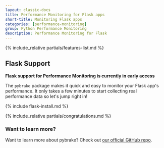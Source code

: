 ```yaml
---
layout: classic-docs
title: Performance Monitoring for Flask apps
short-title: Monitoring Flask apps
categories: [performance-monitoring]
group: Python Performance Monitoring
description: Performance Monitoring for Flask
---
```


{% include_relative partials/features-list.md %}

## Flask Support

**Flask support for Performance Monitoring is currently in early access**

The `pybrake` package makes it quick and easy to monitor your Flask app's
performance. It only takes a few minutes to start collecting real performance
data so let's jump right in!

{% include flask-install.md %}

{% include_relative partials/congratulations.md %}

### Want to learn more?

Want to learn more about pybrake? Check out [our official GitHub repo](https://github.com/airbrake/pybrake).
